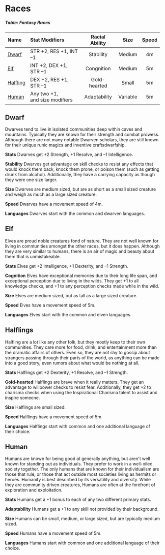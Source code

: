 # Races

##### Table: Fantasy Races
| Name | Stat Modifiers | Racial Ability | Size | Speed |
|:-|:-|:-:|:-:|:-:|
| [Dwarf](#dwarf) | STR +2, RES +1, INT –1 | Stability | Medium | 4m |
| [Elf](#elf) | INT +2, DEX +1, STR –1 | Congnition | Medium | 5m |
| [Halfling](#halfling) | DEX +2, RES +1, STR –1 | Gold-hearted | Small | 5m |
| [Human](#human) | Any two +1,<br/>and size modifiers | Adaptability | Variable | 5m |

## Dwarf

Dwarves tend to live in isolated communities deep within caves and mountains. Typically they are known for their strength and combat prowess. Although there are not many notable Dwarven scholars, they are still known for their unique runic magics and inventive craftsdwarfship.

**Stats** Dwarves get +2 Strength, +1 Resolve, and –1 Intelligence.

**Stability** Dwarves get advantage on skill checks to resist any effects that would knock them back, knock them prone, or poison them (such as getting drunk from alcohol). Additionally, they have a carrying capacity as though they were one size larger.

**Size** Dwarves are medium sized, but are as short as a small sized creature and weigh as much as a large sized creature.

**Speed** Dwarves have a movement speed of 4m.

**Languages** Dwarves start with the common and dwarven languages.

## Elf

Elves are proud noble creatures fond of nature. They are not well known for living in communities amongst the other races, but it does happen. Although they are very similar to humans, there is an air of magic and beauty about them that is unmistakeable.

**Stats** Elves get +2 Intelligence, +1 Dexterity, and –1 Strength.

**Cognition** Elves have exceptional memories due to their long life span, and exceptional perception due to living in the wilds. They get +1 to all knowledge checks, and +1 to any perception checks made while in the wild.

**Size** Elves are medium sized, but as tall as a large sized creature.

**Speed** Elves have a movement speed of 5m.

**Languages** Elves start with the common and elven languages.

## Halflings

Halfling are a lot like any other folk, but they mostly keep to their own communities. They care more for food, drink, and entertainment more than the dramatic affairs of others. Even so, they are not shy to gossip about strangers passing through their parts of the world, as anything can be made into a good story, even rumors about what would be nothing at all.

**Stats** Halflings get +2 Dexterity, +1 Resolve, and –1 Strength.

**Gold-hearted** Halflings are brave when it really matters. They get an advantage to willpower checks to resist fear. Additionally, they get +2 to charisma checks when using the Inspirational Charisma talent to assist and inspire someone.

**Size** Halflings are small sized.

**Speed** Halflings have a movement speed of 5m.

**Languages** Halflings start with common and one additional language of their choice.

## Human

Humans are known for being good at generally anything, but aren't well known for standing out as individuals. They prefer to work in a well-oiled society together. The only humans that are known for their individualism are those that rule, or those that act outside most societies living as hermits or heroes. Humanity is best described by its versatility and diversity. While they are community driven creatures, Humans are often at the forefront of exploration and exploitation.

**Stats** Humans get a +1 bonus to each of any two different primary stats.

**Adaptability** Humans get a +1 to any skill not provided by their background.

**Size** Humans can be small, medium, or large sized, but are typically medium sized.

**Speed** Humans have a movement speed of 5m.

**Languages** Humans start with common and one additional language of their choice.
